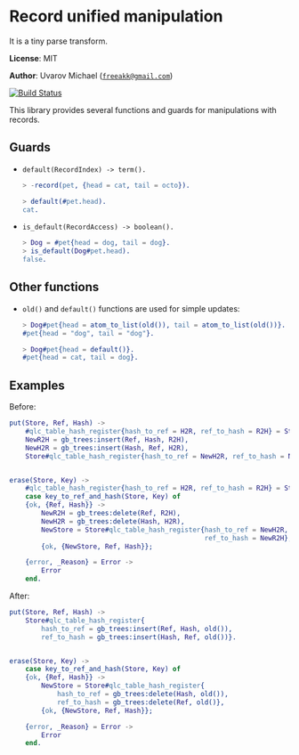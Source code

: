 Record unified manipulation
===========================

It is a tiny parse transform.

__License__: MIT

__Author__: Uvarov Michael ([`freeakk@gmail.com`](mailto:freeakk@gmail.com))

[![Build Status](https://secure.travis-ci.org/freeakk/rum.png?branch=master)](http://travis-ci.org/freeakk/rum)


This library provides several functions and guards for manipulations 
with records.


Guards
-----

* `default(RecordIndex) -> term().`

    ```erlang
    > -record(pet, {head = cat, tail = octo}).

    > default(#pet.head).
    cat.
    ```
* `is_default(RecordAccess) -> boolean().` 

    ```erlang
    > Dog = #pet{head = dog, tail = dog}.
    > is_default(Dog#pet.head).
    false.
    ```


Other functions
---------------

* `old()` and `default()` functions are used for simple updates:

    ```erlang
    > Dog#pet{head = atom_to_list(old()), tail = atom_to_list(old())}.
    #pet{head = "dog", tail = "dog"}.
    ```

    ```erlang
    > Dog#pet{head = default()}.
    #pet{head = cat, tail = dog}.
    ```

Examples
--------

Before:

```erlang
put(Store, Ref, Hash) ->
    #qlc_table_hash_register{hash_to_ref = H2R, ref_to_hash = R2H} = Store,
    NewR2H = gb_trees:insert(Ref, Hash, R2H),
    NewH2R = gb_trees:insert(Hash, Ref, H2R),
    Store#qlc_table_hash_register{hash_to_ref = NewH2R, ref_to_hash = NewR2H}.


erase(Store, Key) ->
    #qlc_table_hash_register{hash_to_ref = H2R, ref_to_hash = R2H} = Store,
    case key_to_ref_and_hash(Store, Key) of
    {ok, {Ref, Hash}} ->
        NewR2H = gb_trees:delete(Ref, R2H),
        NewH2R = gb_trees:delete(Hash, H2R),
        NewStore = Store#qlc_table_hash_register{hash_to_ref = NewH2R,
                                                 ref_to_hash = NewR2H},
        {ok, {NewStore, Ref, Hash}};

    {error, _Reason} = Error ->
        Error
    end.
```

After:

```erlang
put(Store, Ref, Hash) ->
    Store#qlc_table_hash_register{
        hash_to_ref = gb_trees:insert(Ref, Hash, old()),
        ref_to_hash = gb_trees:insert(Hash, Ref, old())}.


erase(Store, Key) ->
    case key_to_ref_and_hash(Store, Key) of
    {ok, {Ref, Hash}} ->
        NewStore = Store#qlc_table_hash_register{
            hash_to_ref = gb_trees:delete(Hash, old()),
            ref_to_hash = gb_trees:delete(Ref, old()},
        {ok, {NewStore, Ref, Hash}};

    {error, _Reason} = Error ->
        Error
    end.
```

